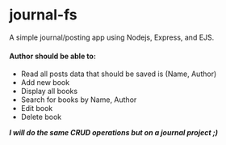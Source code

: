 # journal-fs

A simple journal/posting app using Nodejs, Express, and EJS.

#### Author should be able to:

- Read all posts data that should be saved is (Name, Author)
- Add new book
- Display all books
- Search for books by Name, Author
- Edit book
- Delete book

**_I will do the same CRUD operations but on a journal project ;)_**
